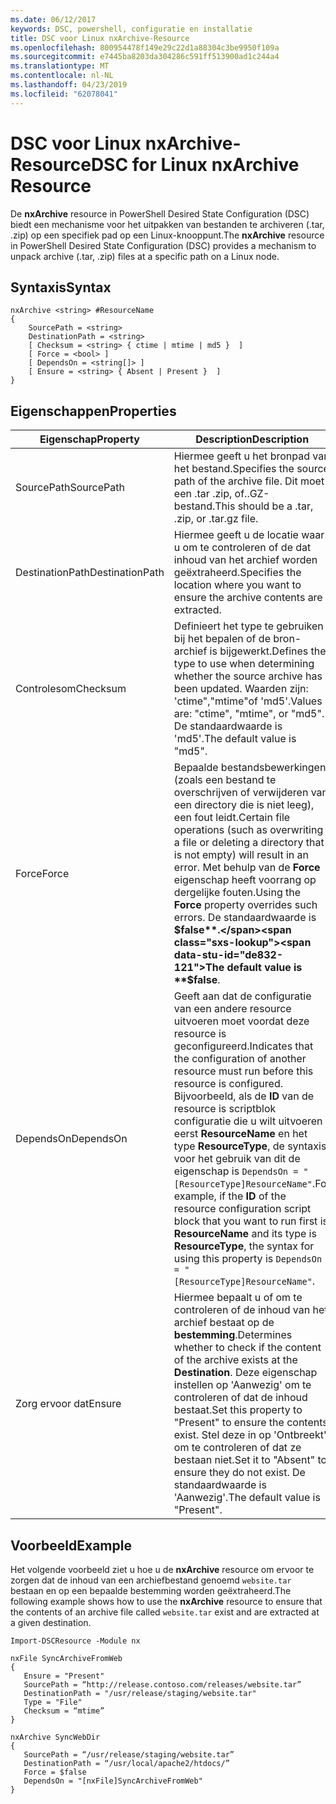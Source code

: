 ```yaml
---
ms.date: 06/12/2017
keywords: DSC, powershell, configuratie en installatie
title: DSC voor Linux nxArchive-Resource
ms.openlocfilehash: 800954478f149e29c22d1a88304c3be9950f109a
ms.sourcegitcommit: e7445ba8203da304286c591ff513900ad1c244a4
ms.translationtype: MT
ms.contentlocale: nl-NL
ms.lasthandoff: 04/23/2019
ms.locfileid: "62078041"
---
```

# <a name="dsc-for-linux-nxarchive-resource"></a><span data-ttu-id="de832-103">DSC voor Linux nxArchive-Resource</span><span class="sxs-lookup"><span data-stu-id="de832-103">DSC for Linux nxArchive Resource</span></span>

<span data-ttu-id="de832-104">De **nxArchive** resource in PowerShell Desired State Configuration (DSC) biedt een mechanisme voor het uitpakken van bestanden te archiveren (.tar, .zip) op een specifiek pad op een Linux-knooppunt.</span><span class="sxs-lookup"><span data-stu-id="de832-104">The **nxArchive** resource in PowerShell Desired State Configuration (DSC) provides a mechanism to unpack archive (.tar, .zip) files at a specific path on a Linux node.</span></span>

## <a name="syntax"></a><span data-ttu-id="de832-105">Syntaxis</span><span class="sxs-lookup"><span data-stu-id="de832-105">Syntax</span></span>

```
nxArchive <string> #ResourceName
{
    SourcePath = <string>
    DestinationPath = <string>
    [ Checksum = <string> { ctime | mtime | md5 }  ]
    [ Force = <bool> ]
    [ DependsOn = <string[]> ]
    [ Ensure = <string> { Absent | Present }  ]
}
```

## <a name="properties"></a><span data-ttu-id="de832-106">Eigenschappen</span><span class="sxs-lookup"><span data-stu-id="de832-106">Properties</span></span>

|  <span data-ttu-id="de832-107">Eigenschap</span><span class="sxs-lookup"><span data-stu-id="de832-107">Property</span></span> |  <span data-ttu-id="de832-108">Description</span><span class="sxs-lookup"><span data-stu-id="de832-108">Description</span></span> |
|---|---|
| <span data-ttu-id="de832-109">SourcePath</span><span class="sxs-lookup"><span data-stu-id="de832-109">SourcePath</span></span>| <span data-ttu-id="de832-110">Hiermee geeft u het bronpad van het bestand.</span><span class="sxs-lookup"><span data-stu-id="de832-110">Specifies the source path of the archive file.</span></span> <span data-ttu-id="de832-111">Dit moet een .tar .zip, of..GZ-bestand.</span><span class="sxs-lookup"><span data-stu-id="de832-111">This should be a .tar, .zip, or .tar.gz file.</span></span> |
| <span data-ttu-id="de832-112">DestinationPath</span><span class="sxs-lookup"><span data-stu-id="de832-112">DestinationPath</span></span>| <span data-ttu-id="de832-113">Hiermee geeft u de locatie waar u om te controleren of de dat inhoud van het archief worden geëxtraheerd.</span><span class="sxs-lookup"><span data-stu-id="de832-113">Specifies the location where you want to ensure the archive contents are extracted.</span></span>|
| <span data-ttu-id="de832-114">Controlesom</span><span class="sxs-lookup"><span data-stu-id="de832-114">Checksum</span></span>| <span data-ttu-id="de832-115">Definieert het type te gebruiken bij het bepalen of de bron-archief is bijgewerkt.</span><span class="sxs-lookup"><span data-stu-id="de832-115">Defines the type to use when determining whether the source archive has been updated.</span></span> <span data-ttu-id="de832-116">Waarden zijn: 'ctime","mtime"of 'md5'.</span><span class="sxs-lookup"><span data-stu-id="de832-116">Values are: "ctime", "mtime", or "md5".</span></span> <span data-ttu-id="de832-117">De standaardwaarde is 'md5'.</span><span class="sxs-lookup"><span data-stu-id="de832-117">The default value is "md5".</span></span>|
| <span data-ttu-id="de832-118">Force</span><span class="sxs-lookup"><span data-stu-id="de832-118">Force</span></span>| <span data-ttu-id="de832-119">Bepaalde bestandsbewerkingen (zoals een bestand te overschrijven of verwijderen van een directory die is niet leeg), een fout leidt.</span><span class="sxs-lookup"><span data-stu-id="de832-119">Certain file operations (such as overwriting a file or deleting a directory that is not empty) will result in an error.</span></span> <span data-ttu-id="de832-120">Met behulp van de **Force** eigenschap heeft voorrang op dergelijke fouten.</span><span class="sxs-lookup"><span data-stu-id="de832-120">Using the **Force** property overrides such errors.</span></span> <span data-ttu-id="de832-121">De standaardwaarde is **$false**.</span><span class="sxs-lookup"><span data-stu-id="de832-121">The default value is **$false**.</span></span>|
| <span data-ttu-id="de832-122">DependsOn</span><span class="sxs-lookup"><span data-stu-id="de832-122">DependsOn</span></span> | <span data-ttu-id="de832-123">Geeft aan dat de configuratie van een andere resource uitvoeren moet voordat deze resource is geconfigureerd.</span><span class="sxs-lookup"><span data-stu-id="de832-123">Indicates that the configuration of another resource must run before this resource is configured.</span></span> <span data-ttu-id="de832-124">Bijvoorbeeld, als de **ID** van de resource is scriptblok configuratie die u wilt uitvoeren eerst **ResourceName** en het type **ResourceType**, de syntaxis voor het gebruik van dit de eigenschap is `DependsOn = "[ResourceType]ResourceName"`.</span><span class="sxs-lookup"><span data-stu-id="de832-124">For example, if the **ID** of the resource configuration script block that you want to run first is **ResourceName** and its type is **ResourceType**, the syntax for using this property is `DependsOn = "[ResourceType]ResourceName"`.</span></span>|
| <span data-ttu-id="de832-125">Zorg ervoor dat</span><span class="sxs-lookup"><span data-stu-id="de832-125">Ensure</span></span>| <span data-ttu-id="de832-126">Hiermee bepaalt u of om te controleren of de inhoud van het archief bestaat op de **bestemming**.</span><span class="sxs-lookup"><span data-stu-id="de832-126">Determines whether to check if the content of the archive exists at the **Destination**.</span></span> <span data-ttu-id="de832-127">Deze eigenschap instellen op 'Aanwezig' om te controleren of dat de inhoud bestaat.</span><span class="sxs-lookup"><span data-stu-id="de832-127">Set this property to "Present" to ensure the contents exist.</span></span> <span data-ttu-id="de832-128">Stel deze in op 'Ontbreekt' om te controleren of dat ze bestaan niet.</span><span class="sxs-lookup"><span data-stu-id="de832-128">Set it to "Absent" to ensure they do not exist.</span></span> <span data-ttu-id="de832-129">De standaardwaarde is 'Aanwezig'.</span><span class="sxs-lookup"><span data-stu-id="de832-129">The default value is "Present".</span></span>|

## <a name="example"></a><span data-ttu-id="de832-130">Voorbeeld</span><span class="sxs-lookup"><span data-stu-id="de832-130">Example</span></span>

<span data-ttu-id="de832-131">Het volgende voorbeeld ziet u hoe u de **nxArchive** resource om ervoor te zorgen dat de inhoud van een archiefbestand genoemd `website.tar` bestaan en op een bepaalde bestemming worden geëxtraheerd.</span><span class="sxs-lookup"><span data-stu-id="de832-131">The following example shows how to use the **nxArchive** resource to ensure that the contents of an archive file called `website.tar` exist and are extracted at a given destination.</span></span>

```
Import-DSCResource -Module nx

nxFile SyncArchiveFromWeb
{
   Ensure = "Present"
   SourcePath = “http://release.contoso.com/releases/website.tar”
   DestinationPath = "/usr/release/staging/website.tar"
   Type = "File"
   Checksum = “mtime”
}

nxArchive SyncWebDir
{
   SourcePath = “/usr/release/staging/website.tar”
   DestinationPath = “/usr/local/apache2/htdocs/”
   Force = $false
   DependsOn = "[nxFile]SyncArchiveFromWeb"
}
```